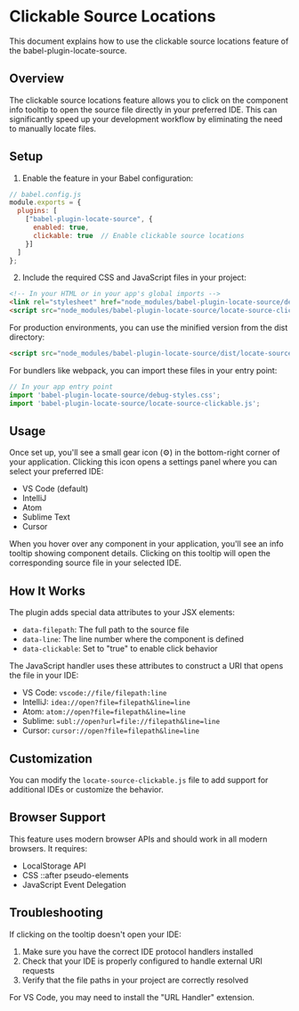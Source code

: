 # Clickable Source Locations

This document explains how to use the clickable source locations feature of the babel-plugin-locate-source.

## Overview

The clickable source locations feature allows you to click on the component info tooltip to open the source file directly in your preferred IDE. This can significantly speed up your development workflow by eliminating the need to manually locate files.

## Setup

1. Enable the feature in your Babel configuration:

```js
// babel.config.js
module.exports = {
  plugins: [
    ["babel-plugin-locate-source", {
      enabled: true,
      clickable: true  // Enable clickable source locations
    }]
  ]
};
```

2. Include the required CSS and JavaScript files in your project:

```html
<!-- In your HTML or in your app's global imports -->
<link rel="stylesheet" href="node_modules/babel-plugin-locate-source/debug-styles.css">
<script src="node_modules/babel-plugin-locate-source/locate-source-clickable.js"></script>
```

For production environments, you can use the minified version from the dist directory:

```html
<script src="node_modules/babel-plugin-locate-source/dist/locate-source-clickable.js"></script>
```

For bundlers like webpack, you can import these files in your entry point:

```js
// In your app entry point
import 'babel-plugin-locate-source/debug-styles.css';
import 'babel-plugin-locate-source/locate-source-clickable.js';
```

## Usage

Once set up, you'll see a small gear icon (⚙️) in the bottom-right corner of your application. Clicking this icon opens a settings panel where you can select your preferred IDE:

- VS Code (default)
- IntelliJ
- Atom
- Sublime Text
- Cursor

When you hover over any component in your application, you'll see an info tooltip showing component details. Clicking on this tooltip will open the corresponding source file in your selected IDE.

## How It Works

The plugin adds special data attributes to your JSX elements:

- `data-filepath`: The full path to the source file
- `data-line`: The line number where the component is defined
- `data-clickable`: Set to "true" to enable click behavior

The JavaScript handler uses these attributes to construct a URI that opens the file in your IDE:

- VS Code: `vscode://file/filepath:line`
- IntelliJ: `idea://open?file=filepath&line=line`
- Atom: `atom://open?file=filepath&line=line`
- Sublime: `subl://open?url=file://filepath&line=line`
- Cursor: `cursor://open?file=filepath&line=line`

## Customization

You can modify the `locate-source-clickable.js` file to add support for additional IDEs or customize the behavior.

## Browser Support

This feature uses modern browser APIs and should work in all modern browsers. It requires:

- LocalStorage API
- CSS ::after pseudo-elements
- JavaScript Event Delegation

## Troubleshooting

If clicking on the tooltip doesn't open your IDE:

1. Make sure you have the correct IDE protocol handlers installed
2. Check that your IDE is properly configured to handle external URI requests
3. Verify that the file paths in your project are correctly resolved

For VS Code, you may need to install the "URL Handler" extension. 